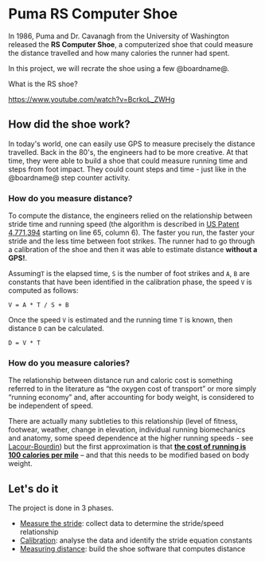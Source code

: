 # Puma RS Computer Shoe

In 1986, Puma and Dr. Cavanagh from the University of Washington released the **RS Computer Shoe**, a computerized shoe that could measure the distance travelled and how many calories the runner had spent.

In this project, we will recrate the shoe using a few @boardname@.

What is the RS shoe?

https://www.youtube.com/watch?v=BcrkoL_ZWHg

## How did the shoe work?

In today's world, one can easily use GPS to measure precisely the distance travelled. Back in the 80's, the engineers had to be more creative. At that time, they were able to build a shoe that could measure running time and steps from foot impact. They could count steps and time - just like in the @boardname@ step counter activity.

### How do you measure distance?

To compute the distance, the engineers relied on the relationship between stride time and running speed (the algorithm is described in [US Patent 4,771,394](https://patentimages.storage.googleapis.com/57/a3/e9/b91d4c96cfb126/US4771394.pdf) starting on line 65, column 6). The faster you run, the faster your stride and the less time between foot strikes. The runner had to go through a calibration of the shoe and then it was able to estimate distance **without a GPS!**.


Assuming``T`` is the elapsed time, ``S`` is the number of foot strikes
and ``A``, ``B`` are constants that have been identified in the calibration phase, the 
speed ``V`` is computed as follows:

    V = A * T / S + B


Once the speed ``V`` is estimated and the running time ``T`` is known, then distance ``D`` can be calculated.

    D = V * T

### How do you measure calories?

The relationship between distance run and caloric cost is something referred to in the literature as “the oxygen cost of transport” or more simply “running economy” and, after accounting for body weight, is considered to be independent of speed.
 
There are actually many subtleties to this relationship (level of fitness, footwear, weather, change in elevation, individual running biomechanics and anatomy, some speed dependence at the higher running speeds - see [Lacour-Bourdin](https://www.ncbi.nlm.nih.gov/pubmed/25681108)) but the first approximation is that **[the cost of running is 100 calories per mile](https://www.healthline.com/health/fitness-exercise/running-burn-calories-per-mile#per-mile)** – and that this needs to be modified based on body weight.

## Let's do it

The project is done in 3 phases. 

* [Measure the stride](/projects/puma-rs-computer-shoe/measuring-stride): collect data to determine the stride/speed relationship
* [Calibration](/projects/puma-rs-computer-shoe/calibration): analyse the data and identify the stride equation constants
* [Measuring distance](projects/puma-rs-computer-shoe/measuring-distance): build the shoe software that computes distance
